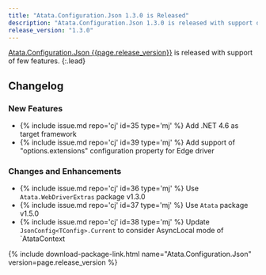 ```yaml
---
title: "Atata.Configuration.Json 1.3.0 is Released"
description: "Atata.Configuration.Json 1.3.0 is released with support of few features."
release_version: "1.3.0"
---
```


[Atata.Configuration.Json {{page.release_version}}](https://www.nuget.org/packages/Atata.Configuration.Json/{{page.release_version}})
is released with support of few features.
{:.lead}

<!--more-->

## Changelog

### New Features

- {% include issue.md repo='cj' id=35 type='mj' %} Add .NET 4.6 as target framework
- {% include issue.md repo='cj' id=39 type='mj' %} Add support of "options.extensions" configuration property for Edge driver

### Changes and Enhancements

- {% include issue.md repo='cj' id=36 type='mj' %} Use `Atata.WebDriverExtras` package v1.3.0
- {% include issue.md repo='cj' id=37 type='mj' %} Use `Atata` package v1.5.0
- {% include issue.md repo='cj' id=38 type='mj' %} Update `JsonConfig<TConfig>.Current` to consider AsyncLocal mode of `AtataContext

{% include download-package-link.html name="Atata.Configuration.Json" version=page.release_version %}